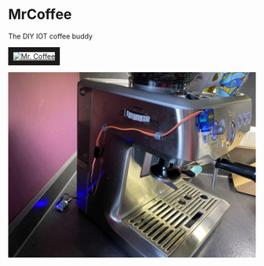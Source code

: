 # MrCoffee
The DIY IOT coffee buddy


<a href="http://www.youtube.com/watch?feature=player_embedded&v=F-EEDVyxm8g" target="_blank"><img src="http://img.youtube.com/vi/F-EEDVyxm8g/0.jpg" alt="Mr. Coffee" width="240" height="180" border="10" /></a>


![MyCoffee_01](docs/images/MyCoffee_01.jpg)

